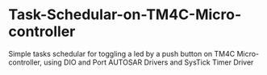 # Task-Schedular-on-TM4C-Micro-controller
Simple tasks schedular for toggling a led by a push button on TM4C Micro-controller, using DIO and Port AUTOSAR Drivers and SysTick Timer Driver
